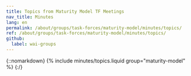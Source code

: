 ```yaml
---
title: Topics from Maturity Model TF Meetings
nav_title: Minutes
lang: en
permalink: /about/groups/task-forces/maturity-model/minutes/topics/
ref: /about/groups/task-forces/maturity-model/minutes/topics/
github:
  label: wai-groups
---
```


{::nomarkdown}
{% include minutes/topics.liquid group="maturity-model" %}
{:/}